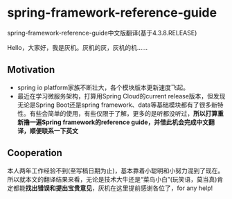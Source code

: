 # spring-framework-reference-guide
spring-framework-reference-guide中文版翻译(基于4.3.8.RELEASE)

Hello，大家好，我是灰机。灰机的灰，灰机的机......

## Motivation
* spring io platform家族不断壮大，各个模块版本更新速度飞起。
* 最近在学习微服务架构，打算用Spring Cloud的current release版本，但发现无论是Spring Boot还是spring framework、data等基础模块都有了很多新特性。有些会简单的使用，有些仅限于了解，更多的是听都没听过，**所以打算重新撸一遍Spring framework的reference guide，并借此机会完成中文翻译，顺便联系一下英文**


## Cooperation
本人两年工作经验不到(至写稿日期为止)，基本靠着小聪明和小努力混到了现在。所以就本文的翻译结果来看，无论是技术大牛还是“菜鸟小白”(玩笑语，莫当真)肯定都能**找出错误和提出宝贵意见**，灰机在这里提前感谢各位了，for any help!